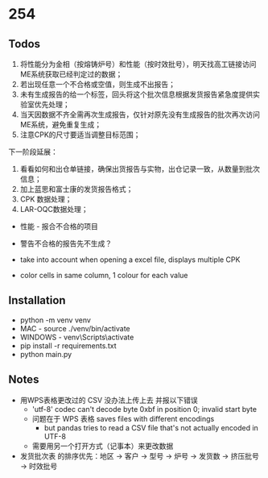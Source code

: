 # 254

## Todos
1. 将性能分为金相（按熔铸炉号）和性能（按时效批号），明天找高工链接访问ME系统获取已经判定过的数据；
2. 若出现任意一个不合格或空值，则生成不出报告；
3. 未有生成报告的给一个标签，回头将这个批次信息根据发货报告紧急度提供实验室优先处理；
4. 当天因数据不齐全需再次生成报告，仅针对原先没有生成报告的批次再次访问ME系统，避免重复生成；
5. 注意CPK的尺寸要适当调整目标范围；

下一阶段延展：
1. 看看如何和出仓单链接，确保出货报告与实物，出仓记录一致，从数量到批次信息；
2. 加上蓝思和富士康的发货报告格式；
3. CPK 数据处理；
4. LAR-OQC数据处理；

- 性能 - 报合不合格的项目
- 警告不合格的报告先不生成？


- take into account when opening a excel file, displays multiple CPK
- color cells in same column, 1 colour for each value

## Installation
- python -m venv venv
- MAC - source ./venv/bin/activate
- WINDOWS - venv\Scripts\activate
- pip install -r requirements.txt
- python main.py

## Notes
- 用WPS表格更改过的 CSV 没办法上传上去 并报以下错误
    - 'utf-8' codec can't decode byte 0xbf in position 0; invalid start byte
    - 问题在于 WPS 表格 saves files with different encodings
        - but pandas tries to read a CSV file that's not actually encoded in UTF-8
    - 需要用另一个打开方式（记事本）来更改数据
- 发货批次表 的排序优先：地区 -> 客户 -> 型号 -> 炉号 -> 发货数 -> 挤压批号 -> 时效批号